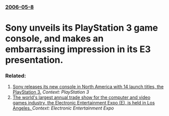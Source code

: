 ### [2006-05-8](/news/2006/05/8/index.md)

#  Sony unveils its PlayStation 3 game console, and makes an embarrassing impression in its E3 presentation.




### Related:

1. [ Sony releases its new console in North America with 14 launch titles, the PlayStation 3.](/news/2006/11/17/sony-releases-its-new-console-in-north-america-with-14-launch-titles-the-playstation-3.md) _Context: PlayStation 3_
2. [ The world's largest annual trade show for the computer and video games industry, the Electronic Entertainment Expo (E), is held in Los Angeles. ](/news/2006/05/9/the-world-s-largest-annual-trade-show-for-the-computer-and-video-games-industry-the-electronic-entertainment-expo-e3-is-held-in-los-ang.md) _Context: Electronic Entertainment Expo_
